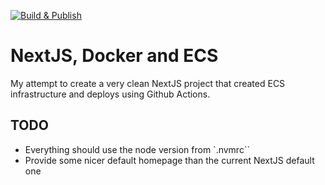 [![Build & Publish](https://github.com/karelbemelmans/nextjs-docker/actions/workflows/build.yaml/badge.svg)](https://github.com/karelbemelmans/nextjs-docker/actions/workflows/build.yaml)

# NextJS, Docker and ECS

My attempt to create a very clean NextJS project that created ECS infrastructure and deploys using Github Actions.

## TODO

- Everything should use the node version from `.nvmrc``
- Provide some nicer default homepage than the current NextJS default one
